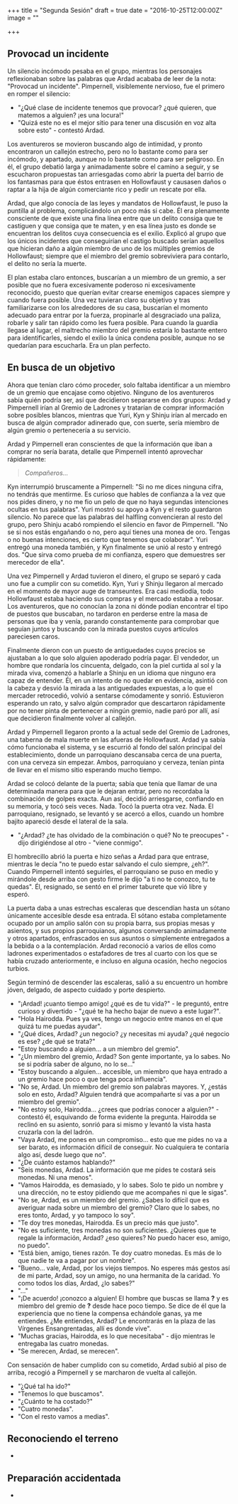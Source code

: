 +++
title = "Segunda Sesión"
draft = true
date = "2016-10-25T12:00:00Z"
image = ""

+++

## Provocad un incidente

Un silencio incómodo pesaba en el grupo, mientras los personajes reflexionaban sobre las palabras que Ardad acababa de leer de la nota: "Provocad un incidente". Pimpernell, visiblemente nervioso, fue el primero en romper el silencio:

  - "¿Qué clase de incidente tenemos que provocar? ¿qué quieren, que matemos a alguien? ¡es una locura!"
  - "Quizá este no es el mejor sitio para tener una discusión en voz alta sobre esto" - contestó Ardad.

Los aventureros se movieron buscando algo de intimidad, y pronto encontraron un callejón estrecho, pero no lo bastante como para ser incómodo, y apartado, aunque no lo bastante como para ser peligroso. En él, el grupo debatió larga y animadamente sobre el camino a seguir, y se escucharon propuestas tan arriesgadas como abrir la puerta del barrio de los fantasmas para que éstos entrasen en Hollowfaust y causasen daños o raptar a la hija de algún comerciante rico y pedir un rescate por ella.

Ardad, que algo conocía de las leyes y mandatos de Hollowfaust, le puso la puntilla al problema, complicándolo un poco más si cabe. Él era plenamente consciente de que existe una fina línea entre que un delito consiga que te castiguen y que consiga que te maten, y en esa línea justo es donde se encuentran los delitos cuya consecuencia es el exilio. Explicó al grupo que los únicos incidentes que conseguirían el castigo buscado serían aquellos que hicieran daño a algún miembro de uno de los múltiples gremios de Hollowfaust; siempre que el miembro del gremio sobreviviera para contarlo, el delito no sería la muerte.

El plan estaba claro entonces, buscarían a un miembro de un gremio, a ser posible que no fuera excesivamente poderoso ni excesivamente reconocido, puesto que querían evitar crearse enemigos capaces siempre y cuando fuera posible. Una vez tuvieran claro su objetivo y tras familiarizarse con los alrededores de su casa, buscarían el momento adecuado para entrar por la fuerza, propinarle al desgraciado una paliza, robarle y salir tan rápido como les fuera posible. Para cuando la guardia llegase al lugar, el maltrecho miembro del gremio estaría lo bastante entero para identificarles, siendo el exilio la única condena posible, aunque no se quedarían para escucharla. Era un plan perfecto.

## En busca de un objetivo

Ahora que tenían claro cómo proceder, solo faltaba identificar a un miembro de un gremio que encajase como objetivo. Ninguno de los aventureros sabía quién podría ser, así que decidieron separarse en dos grupos: Ardad y Pimpernell irían al Gremio de Ladrones y tratarían de comprar información sobre posibles blancos, mientras que Yuri, Kyn y Shinju irían al mercado en busca de algún comprador adinerado que, con suerte, sería miembro de algún gremio o pertenecería a su servicio.

Ardad y Pimpernell eran conscientes de que la información que iban a comprar no sería barata, detalle que Pimpernell intentó aprovechar rápidamente:

> _Compañeros..._

Kyn interrumpió bruscamente a Pimpernell: "Si no me dices ninguna cifra, no tendrás que mentirme. Es curioso que hables de confianza a la vez que nos pides dinero, y no me fio un pelo de que no haya segundas intenciones ocultas en tus palabras". Yuri mostró su apoyo a Kyn y el resto guardaron silencio. No parece que las palabras del halfling convencieran al resto del grupo, pero Shinju acabó rompiendo el silencio en favor de Pimpernell. "No se si nos estás engañando o no, pero aquí tienes una monea de oro. Tengas o no buenas intenciones, es cierto que tenemos que colaborar". Yuri entregó una moneda también, y Kyn finalmente se unió al resto y entregó dos. "Que sirva como prueba de mi confianza, espero que demuestres ser merecedor de ella".

Una vez Pimpernell y Ardad tuvieron el dinero, el grupo se separó y cada uno fue a cumplir con su cometido. Kyn, Yuri y Shinju llegaron al mercado en el momento de mayor auge de transeuntes. Era casi mediodía, todo Hollowfaust estaba haciendo sus compras y el mercado estaba a rebosar. Los aventureros, que no conocían la zona ni dónde podían encontrar el tipo de puestos que buscaban, no tardaron en perderse entre la masa de personas que iba y venía, parando constantemente para comprobar que seguían juntos y buscando con la mirada puestos cuyos artículos pareciesen caros.

Finalmente dieron con un puesto de antiguedades cuyos precios se ajustaban a lo que solo alguien apoderado podría pagar. El vendedor, un hombre que rondaría los cincuenta, delgado, con la piel curtida al sol y la mirada viva, comenzó a hablarle a Shinju en un idioma que ninguno era capaz de entender. Él, en un intento de no quedar en evidencia, asintió con la cabeza y desvió la mirada a las antiguedades expuestas, a lo que el mercader retrocedió, volvió a sentarse cómodamente y sonrió. Estuvieron esperando un rato, y salvo algún comprador que descartaron rápidamente por no tener pinta de pertenecer a ningún gremio, nadie paró por allí, así que decidieron finalmente volver al callejón.

Ardad y Pimpernell llegaron pronto a la actual sede del Gremio de Ladrones, una taberna de mala muerte en las afueras de Hollowfaust. Ardad ya sabía cómo funcionaba el sistema, y se escurrió al fondo del salón principal del establecimiento, donde un parroquiano descansaba cerca de una puerta, con una cerveza sin empezar. Ambos, parroquiano y cerveza, tenían pinta de llevar en el mismo sitio esperando mucho tiempo.

Ardad se colocó delante de la puerta; sabía que tenía que llamar de una determinada manera para que le dejaran entrar, pero no recordaba la combinación de golpes exacta. Aun así, decidió arriesgarse, confiando en su memoria, y tocó seis veces. Nada. Tocó la puerta otra vez. Nada. El parroquiano, resignado, se levantó y se acercó a ellos, cuando un hombre bajito apareció desde el lateral de la sala.

  - "¿Ardad? ¿te has olvidado de la combinación o qué? No te preocupes" - dijo dirigiéndose al otro - "viene conmigo".

El hombrecillo abrió la puerta e hizo señas a Ardad para que entrase, mientras le decía "no te puedo estar salvando el culo siempre, ¿eh?". Cuando Pimpernell intentó seguirles, el parroquiano se puso en medio y mirándole desde arriba con gesto firme le dijo "a ti no te conozco, tu te quedas". Él, resignado, se sentó en el primer taburete que vió libre y esperó.

La puerta daba a unas estrechas escaleras que descendían hasta un sótano únicamente accesible desde esa entrada. El sótano estaba completamente ocupado por un amplio salón con su propia barra, sus propias mesas y asientos, y sus propios parroquianos, algunos conversando animadamente y otros apartados, enfrascados en sus asuntos o símplemente entregados a la bebida o a la contemplación. Ardad reconoció a varios de ellos como ladrones experimentados o estafadores de tres al cuarto con los que se había cruzado anteriormente, e incluso en alguna ocasión, hecho negocios turbios.

Según terminó de descender las escaleras, salió a su encuentro un hombre jóven, delgado, de aspecto cuidado y porte despierto.

  - "¡Ardad! ¡cuanto tiempo amigo! ¿qué es de tu vida?" - le preguntó, entre curioso y divertido - "¿qué te ha hecho bajar de nuevo a este lugar?".
  - "Hola Hairodda. Pues ya ves, tengo un negocio entre manos en el que quizá tu me puedas ayudar".
  - "¿Qué dices, Ardad? ¿un negocio? ¿y necesitas mi ayuda? ¿qué negocio es ese? ¿de qué se trata?"
  - "Estoy buscando a alguien... a un miembro del gremio".
  - "¿Un miembro del gremio, Ardad? Son gente importante, ya lo sabes. No se si podría saber de alguno, no lo se..."
  - "Estoy buscando a alguien... accesible, un miembro que haya entrado a un gremio hace poco o que tenga poca influencia".
  - "No se, Ardad. Un miembro del gremio son palabras mayores. Y, ¿estás solo en esto, Ardad? Alguien tendrá que acompañarte si vas a por un miembro del gremio".
  - "No estoy solo, Hairodda... ¿crees que podrías conocer a alguien?" - contestó él, esquivando de forma evidente la pregunta. Hairodda se reclinó en su asiento, sonrió para si mismo y levantó la vista hasta cruzarla con la del ladrón.
  - "Vaya Ardad, me pones en un compromiso... esto que me pides no va a ser barato, es información difícil de conseguir. No cualquiera te contaría algo así, desde luego que no".
  - "¿De cuánto estamos hablando?"
  - "Seis monedas, Ardad. La información que me pides te costará seis monedas. Ni una menos".
  - "Vamos Hairodda, es demasiado, y lo sabes. Solo te pido un nombre y una dirección, no te estoy pidiendo que me acompañes ni que le sigas".
  - "No se, Ardad, es un miembro del gremio. ¿Sabes lo difícil que es averiguar nada sobre un miembro del gremio? Claro que lo sabes, no eres tonto, Ardad, y yo tampoco lo soy".
  - "Te doy tres monedas, Hairodda. Es un precio más que justo".
  - "No es suficiente, tres monedas no son suficientes. ¿Quieres que te regale la información, Ardad? ¿eso quieres? No puedo hacer eso, amigo, no puedo".
  - "Está bien, amigo, tienes razón. Te doy cuatro monedas. Es más de lo que nadie te va a pagar por un nombre".
  - "Bueno... vale, Ardad, por los viejos tiempos. No esperes más gestos así de mi parte, Ardad, soy un amigo, no una hermanita de la caridad. Yo como todos los días, Ardad, ¿lo sabes?"
  - "..."
  - "¡De acuerdo! ¡conozco a alguien! El hombre que buscas se llama **?** y es miembro del gremio de **?** desde hace poco tiempo. Se dice de él que la experiencia que no tiene la compensa echándole ganas, ya me entiendes. ¿Me entiendes, Ardad? Le encontrarás en la plaza de las Vírgenes Ensangrentadas, allí es donde vive".
  - "Muchas gracias, Hairodda, es lo que necesitaba" - dijo mientras le entregaba las cuatro monedas.
  - "Se merecen, Ardad, se merecen".

Con sensación de haber cumplido con su cometido, Ardad subió al piso de arriba, recogió a Pimpernell y se marcharon de vuelta al callejón.

  - "̉¿Qué tal ha ido?"
  - "Tenemos lo que buscamos".
  - "¿Cuánto te ha costado?"
  - "Cuatro monedas".
  - "Con el resto vamos a medias".

## Reconociendo el terreno

  - 

## Preparación accidentada

  - 
